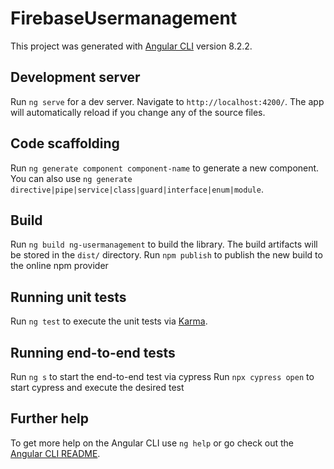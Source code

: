 # FirebaseUsermanagement

This project was generated with [Angular CLI](https://github.com/angular/angular-cli) version 8.2.2.

## Development server

Run `ng serve` for a dev server. Navigate to `http://localhost:4200/`. The app will automatically reload if you change any of the source files.

## Code scaffolding

Run `ng generate component component-name` to generate a new component. You can also use `ng generate directive|pipe|service|class|guard|interface|enum|module`.

## Build

Run `ng build ng-usermanagement` to build the library. The build artifacts will be stored in the `dist/` directory.
Run `npm publish` to publish the new build to the online npm provider

## Running unit tests

Run `ng test` to execute the unit tests via [Karma](https://karma-runner.github.io).

## Running end-to-end tests
Run `ng s` to start the end-to-end test via cypress
Run `npx cypress open` to start cypress and execute the desired test

## Further help

To get more help on the Angular CLI use `ng help` or go check out the [Angular CLI README](https://github.com/angular/angular-cli/blob/master/README.md).
